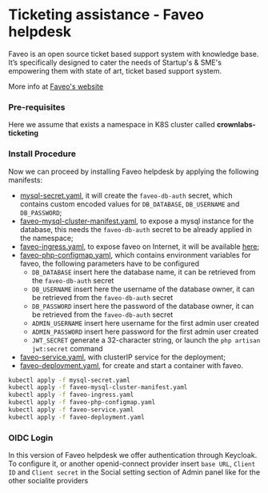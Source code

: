 # Ticketing assistance - Faveo helpdesk

Faveo is an open source ticket based support system with knowledge base. It’s specifically designed to cater the needs of Startup's & SME's empowering them with state of art, ticket based support system.

<!-- markdown-link-check-disable -->
More info at [Faveo's website](https://www.faveohelpdesk.com)
<!-- markdown-link-check-enable -->
### Pre-requisites
Here we assume that exists a namespace in K8S cluster called **crownlabs-ticketing**

### Install Procedure
Now we can proceed by installing Faveo helpdesk by applying the following manifests:
* [mysql-secret.yaml](manifests/mysql-secret.yaml), it will create the `faveo-db-auth` secret, which contains custom encoded values for `DB_DATABASE`, `DB_USERNAME` and `DB_PASSWORD`;
* [faveo-mysql-cluster-manifest.yaml](manifests/faveo-mysql-cluster-manifest.yaml), to expose a mysql instance for the database, this needs the `faveo-db-auth` secret to be already applied in the namespace;
* [faveo-ingress.yaml](manifests/faveo-ingress.yaml), to expose faveo on Internet, it will be available [here](https://ticketing.crownlabs.polito.it);
* [faveo-php-configmap.yaml](manifests/faveo-php-configmap.yaml), which contains environment variables for faveo, the following parameters have to be configured
    * `DB_DATABASE` insert here the database name, it can be retrieved from the `faveo-db-auth` secret
    * `DB_USERNAME` insert here the username of the database owner, it can be retrieved from the `faveo-db-auth` secret
    * `DB_PASSWORD` insert here the password of the database owner, it can be retrieved from the `faveo-db-auth` secret
    * `ADMIN_USERNAME` insert here username for the first admin user created
    * `ADMIN_PASSWORD` insert here password for the first admin user created
    * `JWT_SECRET` generate a 32-character string, or launch the `php artisan jwt:secret` command
* [faveo-service.yaml](manifests/faveo-service.yaml), with clusterIP service for the deployment;
* [faveo-deployment.yaml](manifests/faveo-deployment.yaml), for create and start a container with faveo.

```bash
kubectl apply -f mysql-secret.yaml
kubectl apply -f faveo-mysql-cluster-manifest.yaml
kubectl apply -f faveo-ingress.yaml
kubectl apply -f faveo-php-configmap.yaml
kubectl apply -f faveo-service.yaml
kubectl apply -f faveo-deployment.yaml
```
### OIDC Login
In this version of Faveo helpdesk we offer authentication through Keycloak. To configure it, or another openid-connect provider insert `base URL`, `Client ID` and `Client secret` in the Social setting section of Admin panel like for the other socialite providers
